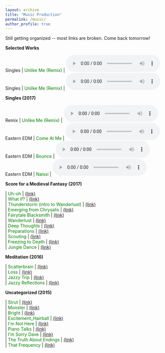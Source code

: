 ```yaml
---
layout: archive
title: "Music Production"
permalink: /music/
author_profile: true
---
```


Still getting organized -- most links are broken. Come back tomorrow!

<b>Selected Works</b>

Singles | <font color="green">Unlike Me (Remix)</font> | <audio controls src="https://jpskycak.github.io/files/jpskycak-unlike_me_remix.mp3">Your browser does not support the <code>audio</code> element.</audio>  
Singles | <font color="green">Unlike Me (Remix)</font> | <audio controls src="https://jpskycak.github.io/files/jpskycak-unlike_me_remix.mp3">Your browser does not support the <code>audio</code> element.</audio>  

<b>Singles (2017)</b>

Remix | <font color="green">Unlike Me (Remix)</font> | <audio controls src="https://jpskycak.github.io/files/jpskycak-unlike_me_remix.mp3">Your browser does not support the <code>audio</code> element.</audio>   
Eastern EDM | <font color="green">Come At Me</font> | <audio controls src="https://jpskycak.github.io/files/jpskycak-come_at_me.mp3">Your browser does not support the <code>audio</code> element.</audio>  
Eastern EDM | <font color="green">Bounce</font> | <audio controls src="https://jpskycak.github.io/files/jpskycak-bounce.mp3">Your browser does not support the <code>audio</code> element.</audio>  
Eastern EDM | <font color="green">Naissi</font> | <audio controls src="https://jpskycak.github.io/files/jpskycak-naissi.mp3">Your browser does not support the <code>audio</code> element.</audio>  

<b>Score for a Medieval Fantasy (2017)</b>  

 | <font color="green">Uh-oh</font> | <font color="blue"><a href="files/jpskycak-uhoh.wav">(link)</a></font>  
 | <font color="green">What if?</font> | <font color="blue"><a href="files/jpskycak-whatif.wav">(link)</a></font>  
 | <font color="green">Thunderstorm (intro to Wanderlust)</font> | <font color="blue"><a href="files/jpskycak-thunderstorm_intro.wav">(link)</a></font>  
 | <font color="green">Emerging from Chrysalis</font> | <font color="blue"><a href="files/jpskycak-emerging_from_chrysalis.wav">(link)</a></font>  
 | <font color="green">Fairytale Blacksmith</font> | <font color="blue"><a href="files/jpskycak-fairytale_blacksmith.wav">(link)</a></font>  
 | <font color="green">Wanderlust</font> | <font color="blue"><a href="files/jpskycak-wanderlust.wav">(link)</a></font>  
 | <font color="green">Deep Thoughts</font> | <font color="blue"><a href="files/jpskycak-deep_thoughts.wav">(link)</a></font>  
 | <font color="green">Preparations</font> | <font color="blue"><a href="files/jpskycak-preparations.wav">(link)</a></font>  
 | <font color="green">Scouting</font> | <font color="blue"><a href="files/jpskycak-scouting.wav">(link)</a></font>  
 | <font color="green">Freezing to Death</font> | <font color="blue"><a href="files/jpskycak-freezing_to_death.wav">(link)</a></font>  
 | <font color="green">Jungle Dance</font> | <font color="blue"><a href="files/jpskycak-jungle_dance.wav">(link)</a></font> 
 

<b>Meditation (2016)</b>  

 | <font color="green">Scatterbrain</font> | <font color="blue"><a href="files/jpskycak-scatterbrain.wav">(link)</a></font>  
 | <font color="green">Loss</font> | <font color="blue"><a href="files/jpskycak-loss.wav">(link)</a></font>  
 | <font color="green">Jazzy Trip</font> | <font color="blue"><a href="files/jpskycak-jazzy_trip.wav">(link)</a></font>  
 | <font color="green">Jazzy Reflections</font> | <font color="blue"><a href="files/jpskycak-jazzy_reflections.wav">(link)</a></font> 

<b>Uncategorized (2015)</b>  

 | <font color="green">Strut</font> | <font color="blue"><a href="files/jpskycak-strut.wav">(link)</a></font>  
 | <font color="green">Monster</font> | <font color="blue"><a href="files/jpskycak-monster.wav">(link)</a></font>  
 | <font color="green">Bright</font> | <font color="blue"><a href="files/jpskycak-bright.wav">(link)</a></font>  
 | <font color="green">Excitement_Hairball</font> | <font color="blue"><a href="files/jpskycak-excitement_hairball.wav">(link)</a></font>  
 | <font color="green">I'm Not Here</font> | <font color="blue"><a href="files/jpskycak-im_not_here.wav">(link)</a></font>  
 | <font color="green">Piano Talks</font> | <font color="blue"><a href="files/jpskycak-piano_talks.wav">(link)</a></font>  
 | <font color="green">I'm Sorry Dave</font> | <font color="blue"><a href="files/jpskycak-im_sorry_dave.wav">(link)</a></font>  
 | <font color="green">The Truth About Endings</font> | <font color="blue"><a href="files/jpskycak-the_truth_about_endings.wav">(link)</a></font>  
 | <font color="green">That Frequency</font> | <font color="blue"><a href="files/jpskycak-that_frequency.wav">(link)</a></font>   

